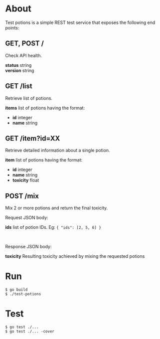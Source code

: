 # About

Test potions is a simple REST test service that exposes the following end points:
 

## GET, POST /


Check API health.

**status** string  
**version** string


## GET /list

Retrieve list of potions.

**items** list of potions having the format:  
* **id** integer
* **name** string


## GET /item?id=XX

Retrieve detailed information about a single potion.

**item** list of potions having the format:  
* **id** integer
* **name** string
* **toxicity** float


## POST /mix

Mix 2 or more potions and return the final toxicity.

Request JSON body:

**ids** list of potion IDs. Eg: `{ "ids": [2, 5, 6] }` 

&nbsp;

Response JSON body:

**toxicity** Resulting toxicity achieved by mixing the requested potions


# Run

```
$ go build
$ ./test-potions
```

# Test

```
$ go test ./...
$ go test ./... -cover
```